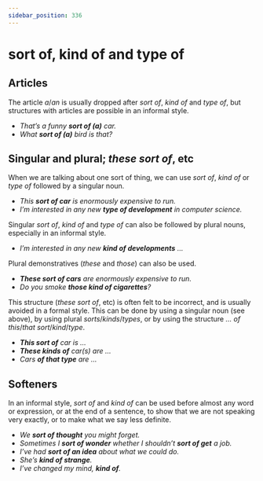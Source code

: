 ```yaml
---
sidebar_position: 336
---
```


# sort of, kind of and type of

## Articles

The article *a*/*an* is usually dropped after *sort of*, *kind of* and *type of*, but structures with articles are possible in an informal style.

- *That’s a funny **sort of (a)** car.*
- *What **sort of (a)** bird is that?*

## Singular and plural; *these sort of*, etc

When we are talking about one sort of thing, we can use *sort of*, *kind of* or *type of* followed by a singular noun.

- *This **sort of car** is enormously expensive to run.*
- *I’m interested in any new **type of development** in computer science.*

Singular *sort of*, *kind of* and *type of* can also be followed by plural nouns, especially in an informal style.

- *I’m interested in any new **kind of developments** …*

Plural demonstratives (*these* and *those*) can also be used.

- ***These sort of cars** are enormously expensive to run.*
- *Do you smoke **those kind of cigarettes**?*

This structure (*these sort of*, etc) is often felt to be incorrect, and is usually avoided in a formal style. This can be done by using a singular noun (see above), by using plural *sorts*/*kinds*/*types*, or by using the structure *… of this*/*that sort*/*kind*/*type*.

- ***This sort of** car is …*
- ***These kinds of** car(s) are …*
- *Cars **of that type** are …*

## Softeners

In an informal style, *sort of* and *kind of* can be used before almost any word or expression, or at the end of a sentence, to show that we are not speaking very exactly, or to make what we say less definite.

- *We **sort of thought** you might forget.*
- *Sometimes I **sort of wonder** whether I shouldn’t **sort of get** a job.*
- *I’ve had **sort of an idea** about what we could do.*
- *She’s **kind of strange**.*
- *I’ve changed my mind, **kind of**.*
